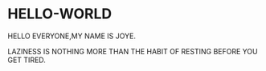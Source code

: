 # HELLO-WORLD
HELLO EVERYONE,MY NAME IS JOYE.


LAZINESS IS NOTHING MORE THAN THE HABIT OF RESTING BEFORE YOU GET TIRED.
